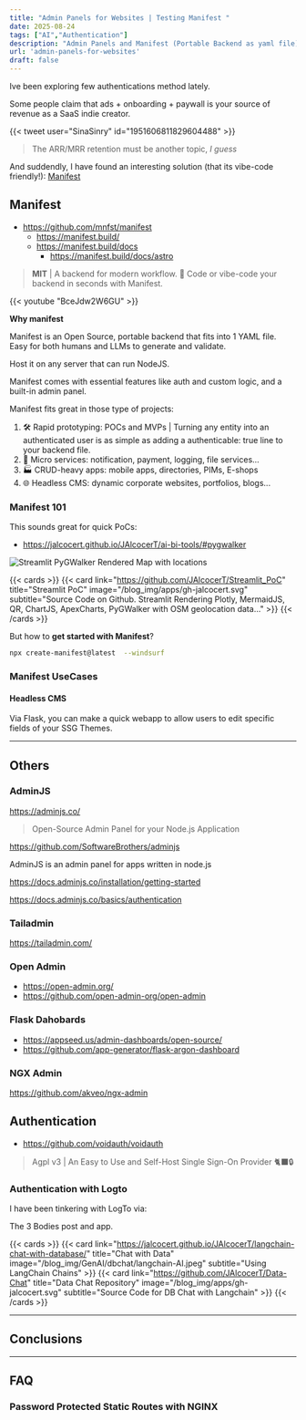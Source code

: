 ```yaml
---
title: "Admin Panels for Websites | Testing Manifest "
date: 2025-08-24
tags: ["AI","Authentication"]
description: "Admin Panels and Manifest (Portable Backend as yaml file)"
url: 'admin-panels-for-websites'
draft: false
---
```


Ive been exploring few authentications method lately.

Some people claim that ads + onboarding + paywall is your source of revenue as a SaaS indie creator.

{{< tweet user="SinaSinry" id="1951606811829604488" >}}

<!-- 
https://x.com/SinaSinry/status/1951606811829604488?t=jRvoxV9sxOPDvFHh89HF5w&s=35 -->

> The ARR/MRR retention must be another topic, *I guess*

And suddendly, I have found an interesting solution (that its vibe-code friendly!): [Manifest](#manifest)

## Manifest

* https://github.com/mnfst/manifest
    * https://manifest.build/
    * https://manifest.build/docs
        * https://manifest.build/docs/astro

> **MIT** | A backend for modern workflow. 🦚 Code or vibe-code your backend in seconds with Manifest.

<!-- https://www.youtube.com/watch?v=BceJdw2W6GU -->

{{< youtube "BceJdw2W6GU" >}}


**Why manifest**

Manifest is an Open Source, portable backend that fits into 1 YAML file. Easy for both humans and LLMs to generate and validate.

Host it on any server that can run NodeJS.

Manifest comes with essential features like auth and custom logic, and a built-in admin panel.

Manifest fits great in those type of projects:

1. 🛠️ Rapid prototyping: POCs and MVPs | Turning any entity into an authenticated user is as simple as adding a authenticable: true line to your backend file.
2. 🧩 Micro services: notification, payment, logging, file services...
3. 🏭 CRUD-heavy apps: mobile apps, directories, PIMs, E-shops
4. 🌐 Headless CMS: dynamic corporate websites, portfolios, blogs...

### Manifest 101

This sounds great for quick PoCs:

* https://jalcocert.github.io/JAlcocerT/ai-bi-tools/#pygwalker

![Streamlit PyGWalker Rendered Map with locations](/blog_img/apps/streamlit/st_pygwalker_map.png)

{{< cards >}}
  {{< card link="https://github.com/JAlcocerT/Streamlit_PoC" title="Streamlit PoC" image="/blog_img/apps/gh-jalcocert.svg" subtitle="Source Code on Github. Streamlit Rendering Plotly, MermaidJS, QR, ChartJS, ApexCharts, PyGWalker with OSM geolocation data..." >}}
{{< /cards >}}

But how to **get started with Manifest**?


```sh
npx create-manifest@latest  --windsurf
```

### Manifest UseCases

#### Headless CMS

Via Flask, you can make a quick webapp to allow users to edit specific fields of your SSG Themes.

---

## Others

### AdminJS

https://adminjs.co/

> Open-Source Admin Panel for your Node.js Application

https://github.com/SoftwareBrothers/adminjs

AdminJS is an admin panel for apps written in node.js

https://docs.adminjs.co/installation/getting-started

https://docs.adminjs.co/basics/authentication

### Tailadmin

https://tailadmin.com/

### Open Admin

* https://open-admin.org/
* https://github.com/open-admin-org/open-admin

### Flask Dahobards

* https://appseed.us/admin-dashboards/open-source/
* https://github.com/app-generator/flask-argon-dashboard


###  NGX Admin

https://github.com/akveo/ngx-admin

## Authentication

* https://github.com/voidauth/voidauth

> Agpl v3 | An Easy to Use and Self-Host Single Sign-On Provider 🐈‍⬛🔒

### Authentication with Logto

I have been tinkering with LogTo via:

The 3 Bodies post and app.


{{< cards >}}
  {{< card link="https://jalcocert.github.io/JAlcocerT/langchain-chat-with-database/" title="Chat with Data" image="/blog_img/GenAI/dbchat/langchain-AI.jpeg" subtitle="Using LangChain Chains" >}}
  {{< card link="https://github.com/JAlcocerT/Data-Chat" title="Data Chat Repository" image="/blog_img/apps/gh-jalcocert.svg" subtitle="Source Code for DB Chat with Langchain" >}}
{{< /cards >}}


---

## Conclusions


---

## FAQ

### Password Protected Static Routes with NGINX 